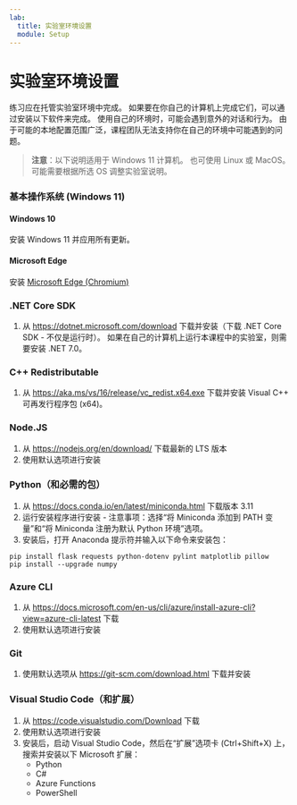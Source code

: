 ```yaml
---
lab:
  title: 实验室环境设置
  module: Setup
---
```


# 实验室环境设置

练习应在托管实验室环境中完成。 如果要在你自己的计算机上完成它们，可以通过安装以下软件来完成。 使用自己的环境时，可能会遇到意外的对话和行为。 由于可能的本地配置范围广泛，课程团队无法支持你在自己的环境中可能遇到的问题。

> **注意**：以下说明适用于 Windows 11 计算机。 也可使用 Linux 或 MacOS。 可能需要根据所选 OS 调整实验室说明。

### 基本操作系统 (Windows 11)

#### Windows 10

安装 Windows 11 并应用所有更新。

#### Microsoft Edge

安装 [Microsoft Edge (Chromium)](https://microsoft.com/edge)

### .NET Core SDK

1. 从 https://dotnet.microsoft.com/download 下载并安装（下载 .NET Core SDK - 不仅是运行时）。 如果在自己的计算机上运行本课程中的实验室，则需要安装 .NET 7.0。

### C++ Redistributable

1. 从 https://aka.ms/vs/16/release/vc_redist.x64.exe 下载并安装 Visual C++ 可再发行程序包 (x64)。

### Node.JS

1. 从 https://nodejs.org/en/download/ 下载最新的 LTS 版本 
2. 使用默认选项进行安装

### Python（和必需的包）

1. 从 https://docs.conda.io/en/latest/miniconda.html 下载版本 3.11 
2. 运行安装程序进行安装 - 注意事项：选择“将 Miniconda 添加到 PATH 变量”和“将 Miniconda 注册为默认 Python 环境”选项。
3. 安装后，打开 Anaconda 提示符并输入以下命令来安装包： 

```
pip install flask requests python-dotenv pylint matplotlib pillow
pip install --upgrade numpy
```

### Azure CLI

1. 从 https://docs.microsoft.com/en-us/cli/azure/install-azure-cli?view=azure-cli-latest 下载 
2. 使用默认选项进行安装

### Git

1. 使用默认选项从 https://git-scm.com/download.html 下载并安装


### Visual Studio Code（和扩展）

1. 从 https://code.visualstudio.com/Download 下载 
2. 使用默认选项进行安装 
3. 安装后，启动 Visual Studio Code，然后在“扩展”选项卡 (Ctrl+Shift+X) 上，搜索并安装以下 Microsoft 扩展：
    - Python
    - C#
    - Azure Functions
    - PowerShell
